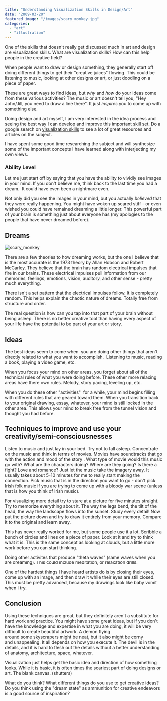 ```yaml
---
title: "Understanding Visualization Skills in Design/Art"
date: "2009-03-20"
featured_image: "/images/scary_monkey.jpg"
categories: 
  - "art"
  - "illustration"
---
```


One of the skills that doesn't really get discussed much in art and design are visualization skills. What are visualization skills? How can this help people in the creative field?

When people want to draw or design something, they generally start off doing different things to get their "creative juices" flowing. This could be listening to music, looking at other designs or art, or just doodling on a piece of paper.

These are great ways to find ideas, but _why_ and _how_ do your ideas come from these various activities? The music or art doesn't tell you, "Hey John/Jill, you need to draw a line there". It just _inspires_ you to come up with something else.

Doing design and art myself, I am very interested in the idea process and seeing the best way I can develop and improve this important skill set. Do a google search on [visualization skills](http://www.google.com/search?q=visualization+skills&ie=utf-8&oe=utf-8&aq=t&rls=org.mozilla:en-US:official&client=firefox-a) to see a lot of great resources and articles on the subject.

I have spent some good time researching the subject and will synthesize some of the important concepts I have learned along with interjecting my own views.

### Ability Level

Let me just start off by saying that you have the ability to vividly see images in your mind. If you don't believe me, think back to the last time you had a dream.  It could have even been a nightmare even.

Not only did you see the images in your mind, but you actually _believed_ that they were really happening. You might have woken up scared stiff - or even wished you could have remained dreaming a little longer. This powerful part of your brain is something just about everyone has (my apologies to the people that have never dreamed before).

## Dreams

![scary_monkey](/images/scary_monkey.jpg "scary_monkey")

There are a few theories to how dreaming works, but the one I believe that is the most accurate is the 1973 theory by Allan Hobson and Robert McCarley. They believe that the brain has random electrical impulses that fire in our brains. These electrical impulses pull information from our memories, feelings, emotions, vision, auditory, and other sense - pretty much everything.

There isn't a set pattern that the electrical impulses follow. It is completely random. This helps explain the chaotic nature of dreams. Totally free from structure and order.

The real question is how can you tap into that part of your brain without being asleep. There is no better creative tool than having every aspect of your life have the potential to be part of your art or story.

## Ideas

The best ideas seem to come when  you are doing other things that aren't directly related to what you want to accomplish.  Listening to music, reading a book, playing a video game, etc.

When you focus your mind on other areas, you forget about all of the technical rules of what you were doing before. These other more relaxing areas have there own rules. Melody, story pacing, leveling up, etc.

When you do these other "activities"  for a while, your mind begins filling with different rules that are geared toward them. When you transition back to your original drawing, essay, whatever, your mind is still locked in the other area. This allows your mind to break free from the tunnel vision and thought you had before.

## Techniques to improve and use your creativity/semi-consciousnesses

Listen to music and just lay in your bed. Try not to fall asleep. Concentrate on the music and think in terms of movies. Movies have soundtracks that go with the action and mood of the story . What type of movie would this music go with? What are the characters doing? Where are they going? Is there a fight? Love and romance? Just let the music take the imagery away. It usually takes about 5-10 minutes for me to really start making the connection. Pick music that is in the direction you want to go - don't pick Irish folk music if you are trying to come up with a bloody war scene (unless that is how you think of Irish music).

For visualizing more detail try to stare at a picture for five minutes straight. Try to memorize everything about it. The way the legs bend, the tilt of the head, the way the landscape flows into the sunset. Study every detail! Now put the picture down and try to draw it entirely from your memory. Compare it to the original and learn away.

This has never really worked for me, but some people use it a lot. Scribble a bunch of circles and lines on a piece of paper. Look at it and try to think what it is. This is the same concept as looking at clouds, but a little more work before you can start thinking.

Doing other activites that produce "theta waves" (same waves when you are dreaming). This could include meditation, or relaxation drills.

One of the hardest things I have heard artists do is by closing their eyes, come up with an image, and then draw it while their eyes are still closed. This must be pretty advanced, because my drawings look like baby vomit when I try.

## Conclusion

Using these techniques are great, but they definitely aren't a substitute for hard work and practice. You might have some great ideas, but if you don't have the knowledge and expertise in what you are doing, it will be very difficult to create beautiful artwork. A demon flying around some skyscrapers might be neat, but it also might be corny and unappealing. It all depends on how you execute it. The devil is in the details, and it is hard to flesh out the details without a better understanding of anatomy, architecture, space, whatever. 

Visualization just helps get the basic idea and direction of how something looks. While it is basic, it is often times the scariest part of doing designs or art. The blank canvas. (shutters) 

What do you think? What different things do you use to get creative ideas? Do you think using the "dream state" as ammunition for creative endeavors is a good source of inspiration?
